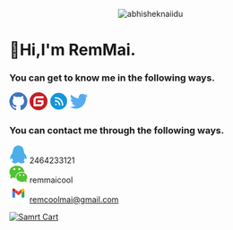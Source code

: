 <p align="center"> <img src="https://github-readme-stats.vercel.app/api?username=remmai" alt="abhisheknaiidu" />  

# 🥤Hi,I'm RemMai.
### You can get to know me in the following ways.


[![Github](./assets/github.png)](https://www.github.com/remmai) 
[![Gitee](./assets/gitee.png)](https://gitee.com/remmai)
[![Cnblogs](./assets/cnblogs.png)](https://www.cnblogs.com/remmai)
[![Twitter](./assets/twitter.png)](https://twitter.com/remmai7)

### You can contact me through the following ways.
![QQ](./assets/qq.png) 2464233121 <br>
![WeChat](./assets/wechat.png) remmaicool <br>
![Gmail](./assets/gmail.png) remcoolmai@gmail.com <br>
  
  
[![Samrt Cart](https://github-readme-stats.vercel.app/api/pin/?username=remmai&repo=smartcat)](https://github.com/remmai/smartcat)
